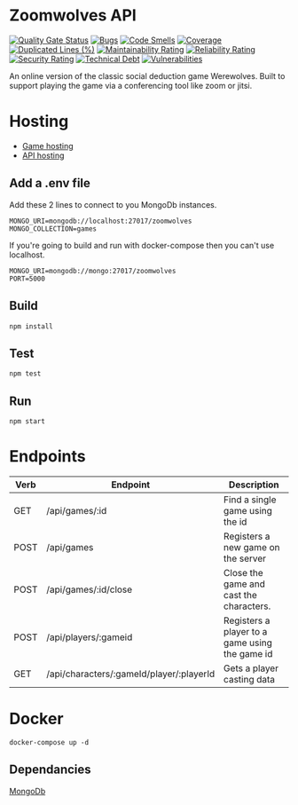 # Zoomwolves API

[![Quality Gate Status](https://sonarcloud.io/api/project_badges/measure?project=squeakycheese75_zoomwolves_api&metric=alert_status)](https://sonarcloud.io/dashboard?id=squeakycheese75_zoomwolves_api)
[![Bugs](https://sonarcloud.io/api/project_badges/measure?project=squeakycheese75_zoomwolves_api&metric=bugs)](https://sonarcloud.io/dashboard?id=squeakycheese75_zoomwolves_api)
[![Code Smells](https://sonarcloud.io/api/project_badges/measure?project=squeakycheese75_zoomwolves_api&metric=code_smells)](https://sonarcloud.io/dashboard?id=squeakycheese75_zoomwolves_api)
[![Coverage](https://sonarcloud.io/api/project_badges/measure?project=squeakycheese75_zoomwolves_api&metric=coverage)](https://sonarcloud.io/dashboard?id=squeakycheese75_zoomwolves_api)
[![Duplicated Lines (%)](https://sonarcloud.io/api/project_badges/measure?project=squeakycheese75_zoomwolves_api&metric=duplicated_lines_density)](https://sonarcloud.io/dashboard?id=squeakycheese75_zoomwolves_api)
[![Maintainability Rating](https://sonarcloud.io/api/project_badges/measure?project=squeakycheese75_zoomwolves_api&metric=sqale_rating)](https://sonarcloud.io/dashboard?id=squeakycheese75_zoomwolves_api)
[![Reliability Rating](https://sonarcloud.io/api/project_badges/measure?project=squeakycheese75_zoomwolves_api&metric=reliability_rating)](https://sonarcloud.io/dashboard?id=squeakycheese75_zoomwolves_api)
[![Security Rating](https://sonarcloud.io/api/project_badges/measure?project=squeakycheese75_zoomwolves_api&metric=security_rating)](https://sonarcloud.io/dashboard?id=squeakycheese75_zoomwolves_api)
[![Technical Debt](https://sonarcloud.io/api/project_badges/measure?project=squeakycheese75_zoomwolves_api&metric=sqale_index)](https://sonarcloud.io/dashboard?id=squeakycheese75_zoomwolves_api)
[![Vulnerabilities](https://sonarcloud.io/api/project_badges/measure?project=squeakycheese75_zoomwolves_api&metric=vulnerabilities)](https://sonarcloud.io/dashboard?id=squeakycheese75_zoomwolves_api)

An online version of the classic social deduction game Werewolves. Built to support playing the game via a conferencing tool like zoom or jitsi.

# Hosting

- [Game hosting](http://zoomwolves-bucket.s3-website.eu-west-2.amazonaws.com/ 'Zoomwolves Game')
- [API hosting](http://3.9.162.97:3000/ 'Zoomwolves api')

## Add a .env file

Add these 2 lines to connect to you MongoDb instances.

```
MONGO_URI=mongodb://localhost:27017/zoomwolves
MONGO_COLLECTION=games
```

If you're going to build and run with docker-compose then you can't use localhost.

```
MONGO_URI=mongodb://mongo:27017/zoomwolves
PORT=5000
```

## Build

```
npm install
```

## Test

```
npm test
```

## Run

```
npm start
```

# Endpoints

| **Verb** | **Endpoint**                             | **Description**                                |
| -------- | ---------------------------------------- | ---------------------------------------------- |
| GET      | /api/games/:id                           | Find a single game using the id                |
| POST     | /api/games                               | Registers a new game on the server             |
| POST     | /api/games/:id/close                     | Close the game and cast the characters.        |
| POST     | /api/players/:gameid                     | Registers a player to a game using the game id |
| GET      | /api/characters/:gameId/player/:playerId | Gets a player casting data                     |

# Docker

```
docker-compose up -d
```

## Dependancies

[MongoDb](https://docs.mongodb.com/manual/installation/)
